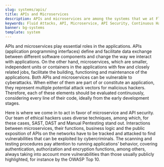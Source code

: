 ```yaml
---
slug: systems/apis/
title: APIs and Microservices
description: APIs and microservices are among the systems that we at Fluid Attacks help you evaluate to detect security vulnerabilities that you can subsequently remediate.
keywords: Fluid Attacks, API, Microservice, API Security, Continuous Hacking, System, Ethical Hacking, Pentesting
banner: bg-systems
template: system
---
```


<div class="paragraph fw3 f5 lh-2">

APIs and microservices play essential roles in the applications. APIs
(application programming interfaces) define and facilitate data exchange
between different software components and change the way we interact
with applications. On the other hand, microservices, which are smaller,
independent units or containers in the applications with few and closely
related jobs, facilitate the building, functioning and maintenance of
the applications. Both APIs and microservices can be vulnerable to
cyberattacks. When either of them are part of or constitute an
application, they represent multiple potential attack vectors for
malicious hackers. Therefore, each of these elements should be evaluated
continuously, considering every line of their code, ideally from the
early development stages.

</div>

<div class="paragraph fw3 f5 lh-2">

Here is where we come in to act in favor of microservice and API
security. Our team of ethical hackers uses diverse techniques, among
which, for these cases, SAST, DAST and Manual Pentesting stand out.
Interactions between microservices, their functions, business logic and
the public exposition of APIs on the networks have to be tracked and
attacked to find vulnerabilities that can be exploited by
cybercriminals. The scanning and testing procedures pay attention to
running applications’ behavior, covering authentication, authorization
and encryption functions, among others, always taking into account more
vulnerabilities than those usually publicly highlighted, for instance by
the OWASP Top 10.

</div>
